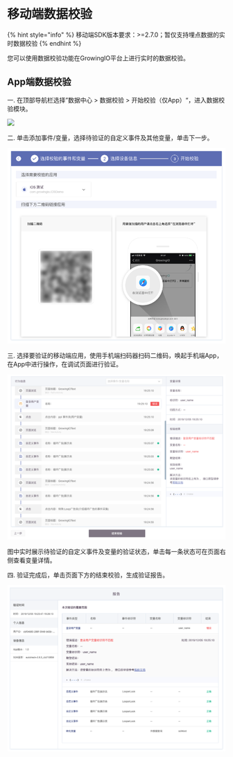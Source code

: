 # 移动端数据校验

{% hint style="info" %}
移动端SDK版本要求：>=2.7.0；暂仅支持埋点数据的实时数据校验
{% endhint %}

您可以使用数据校验功能在GrowingIO平台上进行实时的数据校验。

## App端数据校验

一. 在顶部导航栏选择”数据中心 > 数据校验 > 开始校验（仅App）“，进入数据校验模块。

![](https://growingio.atlassian.net/wiki/download/thumbnails/990019726/image2019-12-5\_20-2-58.png?version=1\&modificationDate=1575547348382\&cacheVersion=1\&api=v2\&width=600\&height=612)

二. 单击添加事件/变量，选择待验证的自定义事件及其他变量，单击下一步。

![](<../../../.gitbook/assets/image (178).png>)

三. 选择要验证的移动端应用，使用手机端扫码器扫码二维码，唤起手机端App，在App中进行操作，在调试页面进行验证。

![](<../../../.gitbook/assets/image (172).png>)

图中实时展示待验证的自定义事件及变量的验证状态，单击每一条状态可在页面右侧查看变量详情。

四. 验证完成后，单击页面下方的结束校验，生成验证报告。

![](<../../../.gitbook/assets/image (177).png>)

